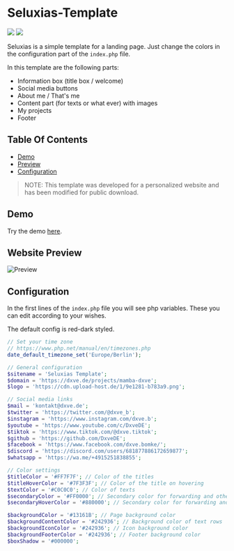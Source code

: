 # Seluxias-Template
[![](https://img.shields.io/badge/Language-PHP,%20HTML%20&%20CSS-darkblue)](#)
[![](https://img.shields.io/badge/CSS-Bootstrap%205.2-purple)](#)

Seluxias is a simple template for a landing page.
Just change the colors in the configuration part of the `index.php` file.

In this template are the following parts:
* Information box (title box / welcome)
* Social media buttons
* About me / That's me
* Content part (for texts or what ever) with images
* My projects
* Footer



## Table Of Contents

* [Demo](#demo)
* [Preview](#website-preview)
* [Configuration](#configuration)


> NOTE: This template was developed for a personalized website and has been modified for public download.



## Demo
Try the demo [here](https://dxve.de/projects/seluxias/).



## Website Preview
![Preview](https://cdn.upload-host.de/1/1d3d26-c8c9d1.png)



## Configuration

In the first lines of the `index.php` file you will see php variables.
These you can edit according to your wishes.

The default config is red-dark styled.

```php
// Set your time zone
// https://www.php.net/manual/en/timezones.php
date_default_timezone_set('Europe/Berlin');

// General configuration
$sitename = 'Seluxias Template';
$domain = 'https://dxve.de/projects/mamba-dxve';
$logo = 'https://cdn.upload-host.de/1/9e1281-b783a9.png';

// Social media links
$mail = 'kontakt@dxve.de';
$twitter = 'https://twitter.com/@dxve_b';
$instagram = 'https://www.instagram.com/dxve.b';
$youtube = 'https://www.youtube.com/c/DxveDE';
$tiktok = 'https://www.tiktok.com/@dxve.tiktok';
$github = 'https://github.com/DxveDE';
$facebook = 'https://www.facebook.com/dxve.bomke/';
$discord = 'https://discord.com/users/681877886172659877';
$whatsapp = 'https://wa.me/+4915251838855';

// Color settings
$titleColor = '#FF7F7F'; // Color of the titles
$titleHoverColor = '#7F3F3F'; // Color of the title on hovering
$textColor = '#C0C0C0'; // Color of texts
$secondaryColor = '#FF0000'; // Secondary color for forwarding and other
$secondaryHoverColor = '#880000'; // Secondary color for forwarding and other on hovering

$backgroundColor = '#13161B'; // Page background color
$backgroundContentColor = '#242936'; // Background color of text rows
$backgroundIconColor = '#242936'; // Icon background color
$backgroundFooterColor = '#242936'; // Footer background color
$boxShadow = '#000000';
```
